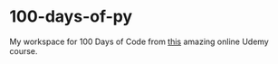 # 100-days-of-py
My workspace for 100 Days of Code from <a href=https://www.udemy.com/course/100-days-of-code/>this</a> amazing online Udemy course.
